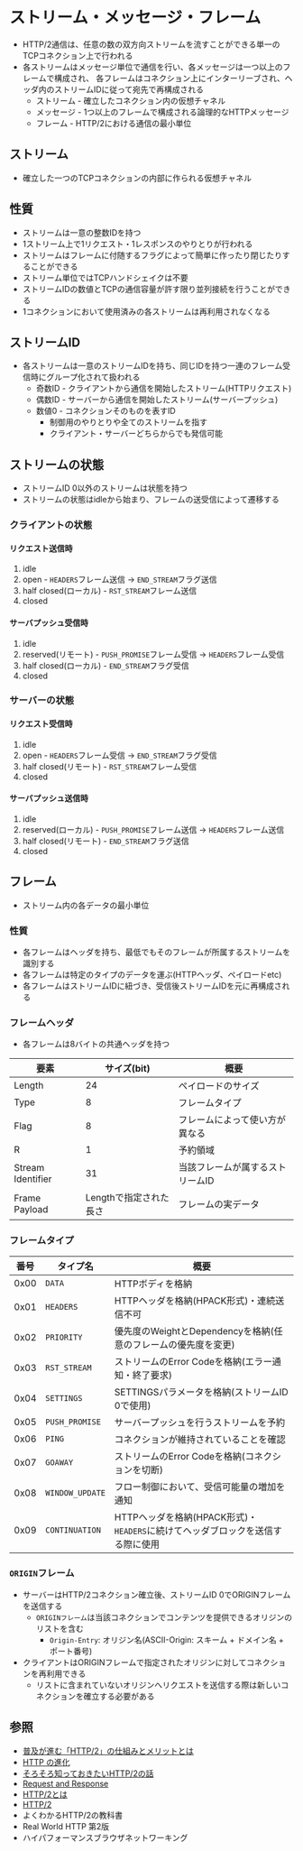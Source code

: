 # ストリーム・メッセージ・フレーム
- HTTP/2通信は、任意の数の双方向ストリームを流すことができる単一のTCPコネクション上で行われる
- 各ストリームはメッセージ単位で通信を行い、各メッセージは一つ以上のフレームで構成され、
  各フレームはコネクション上にインターリーブされ、ヘッダ内のストリームIDに従って宛先で再構成される
  - ストリーム - 確立したコネクション内の仮想チャネル
  - メッセージ - 1つ以上のフレームで構成される論理的なHTTPメッセージ
  - フレーム - HTTP/2における通信の最小単位

## ストリーム
- 確立した一つのTCPコネクションの内部に作られる仮想チャネル

## 性質
- ストリームは一意の整数IDを持つ
- 1ストリーム上で1リクエスト・1レスポンスのやりとりが行われる
- ストリームはフレームに付随するフラグによって簡単に作ったり閉じたりすることができる
- ストリーム単位ではTCPハンドシェイクは不要
- ストリームIDの数値とTCPの通信容量が許す限り並列接続を行うことができる
- 1コネクションにおいて使用済みの各ストリームは再利用されなくなる

## ストリームID
- 各ストリームは一意のストリームIDを持ち、同じIDを持つ一連のフレーム受信時にグループ化されて扱われる
  - 奇数ID - クライアントから通信を開始したストリーム(HTTPリクエスト)
  - 偶数ID - サーバーから通信を開始したストリーム(サーバープッシュ)
  - 数値0 - コネクションそのものを表すID
    - 制御用のやりとりや全てのストリームを指す
    - クライアント・サーバーどちらからでも発信可能

## ストリームの状態
- ストリームID 0以外のストリームは状態を持つ
- ストリームの状態はidleから始まり、フレームの送受信によって遷移する

### クライアントの状態
#### リクエスト送信時
1. idle
2. open - `HEADERS`フレーム送信 -> `END_STREAM`フラグ送信
3. half closed(ローカル) - `RST_STREAM`フレーム送信
4. closed

#### サーバプッシュ受信時
1. idle
2. reserved(リモート) - `PUSH_PROMISE`フレーム受信 -> `HEADERS`フレーム受信
3. half closed(ローカル) - `END_STREAM`フラグ受信
4. closed

### サーバーの状態
#### リクエスト受信時
1. idle
2. open - `HEADERS`フレーム受信 -> `END_STREAM`フラグ受信
3. half closed(リモート) - `RST_STREAM`フレーム受信
4. closed

#### サーバプッシュ送信時
1. idle
2. reserved(ローカル) - `PUSH_PROMISE`フレーム送信 -> `HEADERS`フレーム送信
3. half closed(リモート) - `END_STREAM`フラグ送信
4. closed

## フレーム
- ストリーム内の各データの最小単位

### 性質
- 各フレームはヘッダを持ち、最低でもそのフレームが所属するストリームを識別する
- 各フレームは特定のタイプのデータを運ぶ(HTTPヘッダ、ペイロードetc)
- 各フレームはストリームIDに紐づき、受信後ストリームIDを元に再構成される

### フレームヘッダ
- 各フレームは8バイトの共通ヘッダを持つ

| 要素              | サイズ(bit)            | 概要                             |
| -                 | -                      | -                                |
| Length            | 24                     | ペイロードのサイズ               |
| Type              | 8                      | フレームタイプ                   |
| Flag              | 8                      | フレームによって使い方が異なる   |
| R                 | 1                      | 予約領域                         |
| Stream Identifier | 31                     | 当該フレームが属するストリームID |
| Frame Payload     | Lengthで指定された長さ | フレームの実データ               |

### フレームタイプ

| 番号 | タイプ名        | 概要                                                                           |
| -    | -               | -                                                                              |
| 0x00 | `DATA`          | HTTPボディを格納                                                               |
| 0x01 | `HEADERS`       | HTTPヘッダを格納(HPACK形式)・連続送信不可                                      |
| 0x02 | `PRIORITY`      | 優先度のWeightとDependencyを格納(任意のフレームの優先度を変更)                 |
| 0x03 | `RST_STREAM`    | ストリームのError Codeを格納(エラー通知・終了要求)                             |
| 0x04 | `SETTINGS`      | SETTINGSパラメータを格納(ストリームID 0で使用)                                 |
| 0x05 | `PUSH_PROMISE`  | サーバープッシュを行うストリームを予約                                         |
| 0x06 | `PING`          | コネクションが維持されていることを確認                                         |
| 0x07 | `GOAWAY`        | ストリームのError Codeを格納(コネクションを切断)                               |
| 0x08 | `WINDOW_UPDATE` | フロー制御において、受信可能量の増加を通知                                     |
| 0x09 | `CONTINUATION`  | HTTPヘッダを格納(HPACK形式)・`HEADERS`に続けてヘッダブロックを送信する際に使用 |

### `ORIGIN`フレーム
- サーバーはHTTP/2コネクション確立後、ストリームID 0でORIGINフレームを送信する
  - `ORIGINフレーム`は当該コネクションでコンテンツを提供できるオリジンのリストを含む
    - `Origin-Entry`: オリジン名(ASCII-Origin: スキーム + ドメイン名 + ポート番号)
- クライアントはORIGINフレームで指定されたオリジンに対してコネクションを再利用できる
  - リストに含まれていないオリジンへリクエストを送信する際は新しいコネクションを確立する必要がある

## 参照
- [普及が進む「HTTP/2」の仕組みとメリットとは](https://knowledge.sakura.ad.jp/7734/)
- [HTTP の進化](https://developer.mozilla.org/ja/docs/Web/HTTP/Basics_of_HTTP/Evolution_of_HTTP)
- [そろそろ知っておきたいHTTP/2の話](https://qiita.com/mogamin3/items/7698ee3336c70a482843)
- [Request and Response](https://youtu.be/0cmXVXMdbs8)
- [HTTP/2とは](https://www.nic.ad.jp/ja/newsletter/No68/0800.html)
- [HTTP/2](https://hpbn.co/http2/#binary-framing-layer)
- よくわかるHTTP/2の教科書
- Real World HTTP 第2版
- ハイパフォーマンスブラウザネットワーキング
